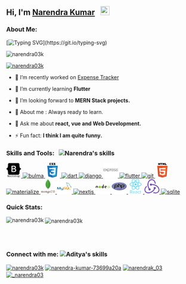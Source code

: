 ## Hi, I'm [Narendra Kumar](https://www.linkedin.com/in/narendra-kumar-73699a20a/) &nbsp; <img src="https://user-images.githubusercontent.com/87755170/184556521-557622be-bb3b-4393-a20c-7a5874983ee8.gif" width="24px" height="24px" />


### About Me:
[![Typing SVG](https://readme-typing-svg.herokuapp.com?font=Segoe+UI&color=%2358A6FF&vCenter=true&lines=I+am+a+Frontend+developer.;I+love+writing+React+codes.;I+am+a+web+designer.;I+can+help+you+with+your+project.)](https://git.io/typing-svg)


<p align="left"> <img src="https://komarev.com/ghpvc/?username=narendra03k&label=Profile%20views&color=0e75b6&style=flat" alt="narendra03k" /> </p>

<p align="left"> <a href="https://twitter.com/narendra03k" target="blank"><img src="https://img.shields.io/twitter/follow/narendra03k?logo=twitter&style=for-the-badge" alt="narendra03k" /></a> </p>

- 🔭 I’m recently worked on [Expense Tracker](https://github.com/Narendra03K/Expense-Tracker)

- 🌱 I’m currently learning **Flutter**

- 👯 I’m looking forward to **MERN Stack projects.**

- 📝 About me : Always ready to learn.

- 💬 Ask me about **react, vue and Web Development.**

- ⚡ Fun fact: **I think I am quite funny.**

### Skills and Tools: &nbsp; <img alt="Narendra's skills" width="26px" height="26px" src="https://user-images.githubusercontent.com/87755170/184556702-1fd41654-cbd8-4066-b7cb-a90a12bdc5d1.gif" /> 
<p align="left"> <a href="https://getbootstrap.com" target="_blank" rel="noreferrer"> <img src="https://raw.githubusercontent.com/devicons/devicon/master/icons/bootstrap/bootstrap-plain-wordmark.svg" alt="bootstrap" width="40" height="40"/> </a> <a href="https://bulma.io/" target="_blank" rel="noreferrer"> <img src="https://raw.githubusercontent.com/gilbarbara/logos/804dc257b59e144eaca5bc6ffd16949752c6f789/logos/bulma.svg" alt="bulma" width="40" height="40"/> </a> <a href="https://www.w3schools.com/css/" target="_blank" rel="noreferrer"> <img src="https://raw.githubusercontent.com/devicons/devicon/master/icons/css3/css3-original-wordmark.svg" alt="css3" width="40" height="40"/> </a> <a href="https://dart.dev" target="_blank" rel="noreferrer"> <img src="https://www.vectorlogo.zone/logos/dartlang/dartlang-icon.svg" alt="dart" width="40" height="40"/> </a> <a href="https://www.djangoproject.com/" target="_blank" rel="noreferrer"> <img src="https://cdn.worldvectorlogo.com/logos/django.svg" alt="django" width="40" height="40"/> </a> <a href="https://expressjs.com" target="_blank" rel="noreferrer"> <img src="https://raw.githubusercontent.com/devicons/devicon/master/icons/express/express-original-wordmark.svg" alt="express" width="40" height="40"/> </a> <a href="https://flutter.dev" target="_blank" rel="noreferrer"> <img src="https://www.vectorlogo.zone/logos/flutterio/flutterio-icon.svg" alt="flutter" width="40" height="40"/> </a> <a href="https://git-scm.com/" target="_blank" rel="noreferrer"> <img src="https://www.vectorlogo.zone/logos/git-scm/git-scm-icon.svg" alt="git" width="40" height="40"/> </a> <a href="https://www.w3.org/html/" target="_blank" rel="noreferrer"> <img src="https://raw.githubusercontent.com/devicons/devicon/master/icons/html5/html5-original-wordmark.svg" alt="html5" width="40" height="40"/> </a>  <a href="https://materializecss.com/" target="_blank" rel="noreferrer"> <img src="https://raw.githubusercontent.com/prplx/svg-logos/5585531d45d294869c4eaab4d7cf2e9c167710a9/svg/materialize.svg" alt="materialize" width="40" height="40"/> </a> <a href="https://www.mongodb.com/" target="_blank" rel="noreferrer"> <img src="https://raw.githubusercontent.com/devicons/devicon/master/icons/mongodb/mongodb-original-wordmark.svg" alt="mongodb" width="40" height="40"/> </a> <a href="https://www.mysql.com/" target="_blank" rel="noreferrer"> <img src="https://raw.githubusercontent.com/devicons/devicon/master/icons/mysql/mysql-original-wordmark.svg" alt="mysql" width="40" height="40"/> </a> <a href="https://nextjs.org/" target="_blank" rel="noreferrer"> <img src="https://cdn.worldvectorlogo.com/logos/nextjs-2.svg" alt="nextjs" width="40" height="40"/> </a> <a href="https://nodejs.org" target="_blank" rel="noreferrer"> <img src="https://raw.githubusercontent.com/devicons/devicon/master/icons/nodejs/nodejs-original-wordmark.svg" alt="nodejs" width="40" height="40"/> </a> <a href="https://www.php.net" target="_blank" rel="noreferrer"> <img src="https://raw.githubusercontent.com/devicons/devicon/master/icons/php/php-original.svg" alt="php" width="40" height="40"/> </a> <a href="https://reactjs.org/" target="_blank" rel="noreferrer"> <img src="https://raw.githubusercontent.com/devicons/devicon/master/icons/react/react-original-wordmark.svg" alt="react" width="40" height="40"/> </a> <a href="https://redux.js.org" target="_blank" rel="noreferrer"> <img src="https://raw.githubusercontent.com/devicons/devicon/master/icons/redux/redux-original.svg" alt="redux" width="40" height="40"/> </a> <a href="https://www.sqlite.org/" target="_blank" rel="noreferrer"> <img src="https://www.vectorlogo.zone/logos/sqlite/sqlite-icon.svg" alt="sqlite" width="40" height="40"/> </a>  </p>

<h3 align="left">Quick Stats:</h3>

<p><img align="left" src="https://github-readme-stats.vercel.app/api/top-langs?username=narendra03k&&theme=dark&hide=TCL" alt="narendra03k" /></p>

<p>&nbsp;<img align="center" src="https://github-readme-stats.vercel.app/api?username=narendra03k&show_icons=true&theme=tokyonight&count_private=true&line_height=33" alt="narendra03k" /></p>


<br/>
<br/>

### Connect with me: <img alt="Aditya's skills" width="64px" height="30px" src="https://user-images.githubusercontent.com/87755170/184556805-158da890-3181-4a36-a6e0-9dbd1b0d07ac.gif" />
<p align="left">
<a href="https://twitter.com/narendra03k" target="blank"><img align="center" src="https://raw.githubusercontent.com/rahuldkjain/github-profile-readme-generator/master/src/images/icons/Social/twitter.svg" alt="narendra03k" height="30" width="40" /></a>
<a href="https://linkedin.com/in/narendra-kumar-73699a20a" target="blank"><img align="center" src="https://raw.githubusercontent.com/rahuldkjain/github-profile-readme-generator/master/src/images/icons/Social/linked-in-alt.svg" alt="narendra-kumar-73699a20a" height="30" width="40" /></a>
<a href="https://www.hackerrank.com/narendrak_03" target="blank"><img align="center" src="https://raw.githubusercontent.com/rahuldkjain/github-profile-readme-generator/master/src/images/icons/Social/hackerrank.svg" alt="narendrak_03" height="30" width="40" /></a>
<a href="https://instagram.com" target="blank"><img align="center" src="https://raw.githubusercontent.com/rahuldkjain/github-profile-readme-generator/master/src/images/icons/Social/instagram.svg" alt="_narendra03" height="30" width="40" /></a>

</p>
